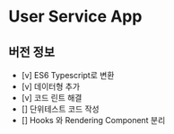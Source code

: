 # User Service App

## 버전 정보

- [v] ES6 Typescript로 변환
- [v] 데이터형 추가
- [v] 코드 린트 해결
- [] 단위테스트 코드 작성
- [] Hooks 와 Rendering Component 분리
